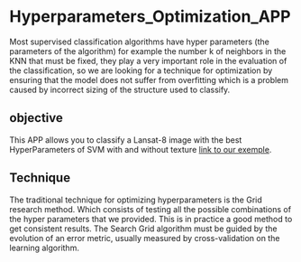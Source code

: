 # Hyperparameters_Optimization_APP
Most supervised classification algorithms have hyper parameters (the parameters of the algorithm) for example the number k of neighbors in the KNN that must be fixed, they play a very important role in the evaluation of the classification, so we are looking for a technique for optimization by ensuring that the model does not suffer from overfitting which is a problem caused by incorrect sizing of the structure used to classify.

## objective
This APP allows you to classify a Lansat-8 image with the best HyperParameters of SVM with and without texture [link to our exemple](https://ibtissem.users.earthengine.app/view/hyperparameters-optimization-app).

## Technique
The traditional technique for optimizing hyperparameters is the Grid research method. Which consists of testing all the possible combinations of the hyper parameters that
we provided. This is in practice a good method to get consistent results. The Search Grid algorithm must be guided by the evolution of an error metric, usually measured by cross-validation on the learning algorithm.
